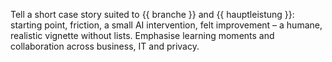 Tell a short case story suited to {{ branche }} and {{ hauptleistung }}: 
starting point, friction, a small AI intervention, felt improvement – a humane, realistic vignette without lists. 
Emphasise learning moments and collaboration across business, IT and privacy.
